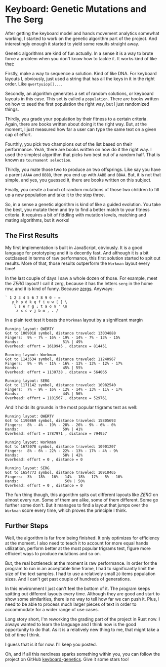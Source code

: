 # Keyboard: Genetic Mutations and The Serg

After getting the keyboard model and hands movement analytics somewhat working,
I started to work on the genetic algorithm part of the project. And interestingly
enough it started to yield some results straight away.

Genetic algorithms are kind of fun actually. In a sense it is a way to brute
force a problem when you don't know how to tackle it. It works kind of like that:

Firstly, make a way to sequence a solution. Kind of like DNA. For keyboard
layouts I, obviously, just used a string that has all the keys in it in the
right order. Like `qwertyuiop[]...`.

Secondly, an algorithm generates a set of random solutions, or keyboard layouts
in this case. This set is called a `population`. There are books written on how
to seed the first population the right way, but I just randomized things.

Thirdly, you grade your population by their fitness to a certain criteria. Again,
there are books written about doing it the right way. But, at the moment, I just
measured how far a user can type the same text on a given cap of effort.

Fourthly, you pick two champions out of the list based on their performance. Yeah,
there are books written on how do it the right way. I used the simplest algorithm
that picks two best out of a random half. That is known as `tournament selection`.

Thirdly, you mate those two to produce an two offsprings. Like say you have a
parent `AAAA` and `BBBB`, then you end up with `AABB` and `BBAA`. But, it is not
that simple, and yes, you guessed it, there are books written on this subject.

Finally, you create a bunch of random mutations of those two children to fill
up a new population and take it to the step three.

So, in a sense a genetic algorithm is kind of like a guided evolution. You take
the best, you mutate them and try to find a better match to your fitness criteria.
It requires a bit of fiddling with mutation levels, matching and mating algorithms,
but it works!


## The First Results

My first implementation is built in JavaScript, obviously. It is a good language
for prototyping and it is decently fast. And although it is a bit outclassed in
terms of raw performance, this first solution started to spit out results. More
of that, those results outperform the `Workman` layout every time!

In the last couple of days I saw a whole dozen of those. For example, meet the
*ZERG* layout! I call it zerg, because it has the letters `serg` in the home row,
and it is kind of funny. Because [zergs](https://www.google.com.au/search?q=serg&client=safari&rls=en&source=lnms&tbm=isch&sa=X&ved=0ahUKEwjbmsG7tqvLAhUGJpQKHbEmCiQQ_AUIBygB&biw=1280&bih=735#tbm=isch&q=zerg).
Anyways:

```
` 1 2 3 4 5 6 7 8 9 0 - =
   y h p d k q f i u w [ ] \
    l s e r g ; t a o n ' \n
     z x c v j b m , . /
```

In a plain text test it beats the `Workman` layout by a significant margin

```
Running layout: QWERTY
Got to 1009018 symbol, distance traveled: 13034888
Fingers:  9% - 7% - 16% - 19% - 14% - 7% - 13% - 15%
Hands:                    51% | 49%
Overhead: effort = 1619945 , distance = 814451

Running layout: Workman
Got to 1143534 symbol, distance traveled: 11240967
Fingers:  9% - 9% - 11% - 16% - 13% - 13% - 12% - 17%
Hands:                    45% | 55%
Overhead: effort = 1130738 , distance = 564065

Running layout: SERG
Got to 1171142 symbol, distance traveled: 10982540
Fingers:  7% - 9% - 16% - 12% - 14% - 13% - 11% - 17%
Hands:                    44% | 56%
Overhead: effort = 1101567 , distance = 529761
```

And it holds its grounds in the most popular trigrams test as well:

```
Running layout: QWERTY
Got to 1190869 symbol, distance traveled: 15805693
Fingers:  8% - 4% - 19% - 28% - 26% - 9% - 6% - 0%
Hands:                    59% | 41%
Overhead: effort = 1787971 , distance = 794957

Running layout: Workman
Got to 1673070 symbol, distance traveled: 10901207
Fingers:  8% - 6% - 22% - 22% - 13% - 17% - 4% - 9%
Hands:                    58% | 42%
Overhead: effort = 0 , distance = 0

Running layout: SERG
Got to 1654773 symbol, distance traveled: 10910465
Fingers:  3% - 18% - 16% - 14% - 18% - 17% - 5% - 10%
Hands:                     50% | 50%
Overhead: effort = 0 , distance = 0
```

The fun thing though, this algorithm spits out different layouts like *ZERG* on
almost every run. Some of them are alike, some of them different. Some go further
some don't. But it manages to find a layout that jumps over the `Workman` score
every time, which proves the principle I think.

## Further Steps

Well, the algorithm is far from being finished. It only optimizes for efficiency
at the moment. I also need to teach it to account for more equal hands utilization,
perform better at the most popular trigrams test, figure more efficient ways
to produce mutations and so on.

But, the real bottleneck at the moment is raw performance. In order for the program
to run in an acceptable time frame, I had to significantly limit the size of the
text samples. I had to use a relatively small `20` items population sizes. And
I can't get past couple of hundreds of generations.

In this environment I just can't feel the bottom of it. The program keeps spitting
out different layouts every time. Although they are good and start to show some
similarities, there is no way to tell how far we can push it. Plus, I need to
be able to process much larger pieces of text in order to accommodate for a
wider range of use cases.

Long story short, I'm reworking the grading part of the project in Rust now. I
always wanted to learn the language and I think now is the good opportunity to
do that. As it is a relatively new thing to me, that might take a bit of time
I think.

I guess that is it for now. I'll keep you posted.

Oh, and if all this nerdiness sparks something within you, you can follow the
project on GitHub [keyboard-genetics](https://github.com/MadRabbit/keyboard-genetics).
Give it some stars too!
